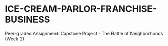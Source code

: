 # ICE-CREAM-PARLOR-FRANCHISE-BUSINESS
Peer-graded Assignment: Capstone Project - The Battle of Neighborhoods (Week 2)
